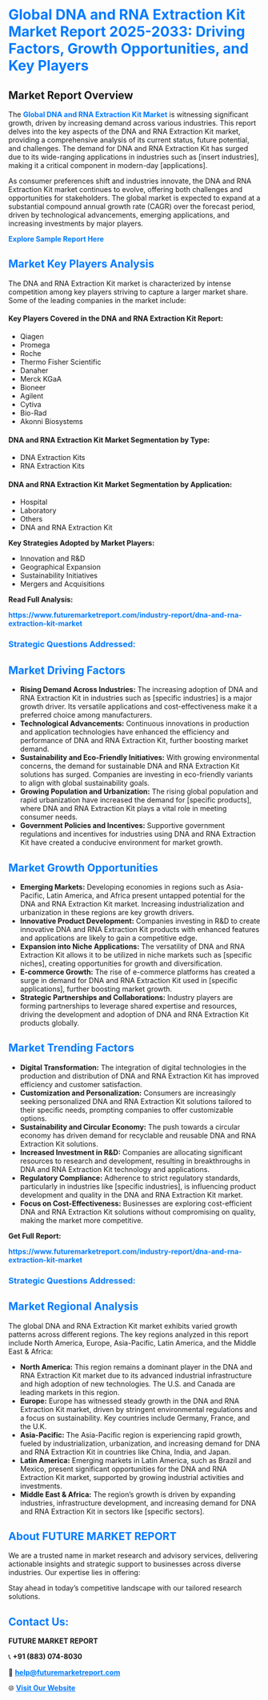 <h1 style="color: #007BFF;">Global DNA and RNA Extraction Kit Market Report 2025-2033: Driving Factors, Growth Opportunities, and Key Players</h1>

<section id="overview">
<h2>Market Report Overview</h2>
<p>The <a href="https://www.futuremarketreport.com/industry-report/dna-and-rna-extraction-kit-market" style="color: #007BFF; text-decoration: none;"><strong>Global DNA and RNA Extraction Kit Market</strong></a> is witnessing significant growth, driven by increasing demand across various industries. This report delves into the key aspects of the DNA and RNA Extraction Kit market, providing a comprehensive analysis of its current status, future potential, and challenges. The demand for DNA and RNA Extraction Kit has surged due to its wide-ranging applications in industries such as [insert industries], making it a critical component in modern-day [applications].</p>
<p>As consumer preferences shift and industries innovate, the DNA and RNA Extraction Kit market continues to evolve, offering both challenges and opportunities for stakeholders. The global market is expected to expand at a substantial compound annual growth rate (CAGR) over the forecast period, driven by technological advancements, emerging applications, and increasing investments by major players.</p>
</section>

<section id="overview">
<p><a href="https://www.futuremarketreport.com/request-sample/reportId=122422" style="color: #007BFF; text-decoration: none;"><strong>Explore Sample Report Here</strong></a></p>
</section>

<section id="key-players">
<h2 style="color: #007BFF;">Market Key Players Analysis</h2>
<p>The DNA and RNA Extraction Kit market is characterized by intense competition among key players striving to capture a larger market share. Some of the leading companies in the market include:</p>
<h4>Key Players Covered in the DNA and RNA Extraction Kit Report:</h4>
<ul><li>Qiagen</li><li>Promega</li><li>Roche</li><li>Thermo Fisher Scientific</li><li>Danaher</li><li>Merck KGaA</li><li>Bioneer</li><li>Agilent</li><li>Cytiva</li><li>Bio-Rad</li><li>Akonni Biosystems</li></ul>
<h4>DNA and RNA Extraction Kit Market Segmentation by Type:</h4>
<ul><li>DNA Extraction Kits</li><li>RNA Extraction Kits</li></ul>

<h4>DNA and RNA Extraction Kit Market Segmentation by Application:</h4>
<ul><li>Hospital</li><li>Laboratory</li><li>Others</li><li>DNA and RNA Extraction Kit</li></ul>
<p><strong>Key Strategies Adopted by Market Players:</strong></p>
<ul>
<li>Innovation and R&D</li>
<li>Geographical Expansion</li>
<li>Sustainability Initiatives</li>
<li>Mergers and Acquisitions</li>
</ul>
</section>

<section>
<p><strong>Read Full Analysis: </strong></p><a href="https://www.futuremarketreport.com/industry-report/dna-and-rna-extraction-kit-market" style="color: #007BFF; text-decoration: none;"><strong>https://www.futuremarketreport.com/industry-report/dna-and-rna-extraction-kit-market</strong></a>
<h3 style="color: #007BFF;">Strategic Questions Addressed:</h3>
</section>

<section id="driving-factors">
<h2 style="color: #007BFF;">Market Driving Factors</h2>
<ul>
<li><strong>Rising Demand Across Industries:</strong> The increasing adoption of DNA and RNA Extraction Kit in industries such as [specific industries] is a major growth driver. Its versatile applications and cost-effectiveness make it a preferred choice among manufacturers.</li>
<li><strong>Technological Advancements:</strong> Continuous innovations in production and application technologies have enhanced the efficiency and performance of DNA and RNA Extraction Kit, further boosting market demand.</li>
<li><strong>Sustainability and Eco-Friendly Initiatives:</strong> With growing environmental concerns, the demand for sustainable DNA and RNA Extraction Kit solutions has surged. Companies are investing in eco-friendly variants to align with global sustainability goals.</li>
<li><strong>Growing Population and Urbanization:</strong> The rising global population and rapid urbanization have increased the demand for [specific products], where DNA and RNA Extraction Kit plays a vital role in meeting consumer needs.</li>
<li><strong>Government Policies and Incentives:</strong> Supportive government regulations and incentives for industries using DNA and RNA Extraction Kit have created a conducive environment for market growth.</li>
</ul>
</section>

<section id="growth-opportunities">
<h2 style="color: #007BFF;">Market Growth Opportunities</h2>
<ul>
<li><strong>Emerging Markets:</strong> Developing economies in regions such as Asia-Pacific, Latin America, and Africa present untapped potential for the DNA and RNA Extraction Kit market. Increasing industrialization and urbanization in these regions are key growth drivers.</li>
<li><strong>Innovative Product Development:</strong> Companies investing in R&D to create innovative DNA and RNA Extraction Kit products with enhanced features and applications are likely to gain a competitive edge.</li>
<li><strong>Expansion into Niche Applications:</strong> The versatility of DNA and RNA Extraction Kit allows it to be utilized in niche markets such as [specific niches], creating opportunities for growth and diversification.</li>
<li><strong>E-commerce Growth:</strong> The rise of e-commerce platforms has created a surge in demand for DNA and RNA Extraction Kit used in [specific applications], further boosting market growth.</li>
<li><strong>Strategic Partnerships and Collaborations:</strong> Industry players are forming partnerships to leverage shared expertise and resources, driving the development and adoption of DNA and RNA Extraction Kit products globally.</li>
</ul>
</section>

<section id="trending-factors">
<h2 style="color: #007BFF;">Market Trending Factors</h2>
<ul>
<li><strong>Digital Transformation:</strong> The integration of digital technologies in the production and distribution of DNA and RNA Extraction Kit has improved efficiency and customer satisfaction.</li>
<li><strong>Customization and Personalization:</strong> Consumers are increasingly seeking personalized DNA and RNA Extraction Kit solutions tailored to their specific needs, prompting companies to offer customizable options.</li>
<li><strong>Sustainability and Circular Economy:</strong> The push towards a circular economy has driven demand for recyclable and reusable DNA and RNA Extraction Kit solutions.</li>
<li><strong>Increased Investment in R&D:</strong> Companies are allocating significant resources to research and development, resulting in breakthroughs in DNA and RNA Extraction Kit technology and applications.</li>
<li><strong>Regulatory Compliance:</strong> Adherence to strict regulatory standards, particularly in industries like [specific industries], is influencing product development and quality in the DNA and RNA Extraction Kit market.</li>
<li><strong>Focus on Cost-Effectiveness:</strong> Businesses are exploring cost-efficient DNA and RNA Extraction Kit solutions without compromising on quality, making the market more competitive.</li>
</ul>
</section>

<section>
<p><strong>Get Full Report: </strong></p><a href="https://www.futuremarketreport.com/industry-report/dna-and-rna-extraction-kit-market" style="color: #007BFF; text-decoration: none;"><strong>https://www.futuremarketreport.com/industry-report/dna-and-rna-extraction-kit-market</strong></a>
<h3 style="color: #007BFF;">Strategic Questions Addressed:</h3>
</section>


<section id="regional-analysis">
<h2 style="color: #007BFF;">Market Regional Analysis</h2>
<p>The global DNA and RNA Extraction Kit market exhibits varied growth patterns across different regions. The key regions analyzed in this report include North America, Europe, Asia-Pacific, Latin America, and the Middle East & Africa:</p>
<ul>
<li><strong>North America:</strong> This region remains a dominant player in the DNA and RNA Extraction Kit market due to its advanced industrial infrastructure and high adoption of new technologies. The U.S. and Canada are leading markets in this region.</li>
<li><strong>Europe:</strong> Europe has witnessed steady growth in the DNA and RNA Extraction Kit market, driven by stringent environmental regulations and a focus on sustainability. Key countries include Germany, France, and the U.K.</li>
<li><strong>Asia-Pacific:</strong> The Asia-Pacific region is experiencing rapid growth, fueled by industrialization, urbanization, and increasing demand for DNA and RNA Extraction Kit in countries like China, India, and Japan.</li>
<li><strong>Latin America:</strong> Emerging markets in Latin America, such as Brazil and Mexico, present significant opportunities for the DNA and RNA Extraction Kit market, supported by growing industrial activities and investments.</li>
<li><strong>Middle East & Africa:</strong> The region’s growth is driven by expanding industries, infrastructure development, and increasing demand for DNA and RNA Extraction Kit in sectors like [specific sectors].</li>
</ul>
</section>

<footer>
<h2 style="color: #007BFF;">About FUTURE MARKET REPORT</h2>
<p>We are a trusted name in market research and advisory services, delivering actionable insights and strategic support to businesses across diverse industries. Our expertise lies in offering:</p>

<p>Stay ahead in today’s competitive landscape with our tailored research solutions.</p>

<h2 style="color: #007BFF;">Contact Us:</h2>
<p><strong>FUTURE MARKET REPORT</strong></p>
<p>📞 <strong>+91 (883) 074-8030</strong></p>
<p>📧 <strong><a href="mailto:help@futuremarketreport.com" style="color: #007BFF;">help@futuremarketreport.com</a></strong></p>
<p>🌐 <strong><a href="https://www.futuremarketreport.com/" style="color: #007BFF;">Visit Our Website</a></strong></p>
</footer>